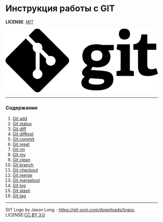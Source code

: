 # Инструкция работы с GIT



**LICENSE**: [MIT](./license.md)


![Logo](Git-Logo-Black.png)


---
### Содержание
1. [Git add](add.md)
2. [Git status](./status.md)
3. [Git diff](./diff.md)
4. [Git difftool](./difftool.md)
5. [Git commit](./commit.md)
6. [Git reset](./reset.md)
7. [Git rm](./rm.md)
8. [Git mv](./mv.md)
9. [Git clean](./clean.md)
10. [Git branch](./branch.md)
11. [Git checkout](./checkout.md)
12. [Git merge](./merge.md)
13. [Git mergetool](./mergetool.md)
14. [Git log](./log.md)
15. [Git stash](./stash.md)
16. [Git tag](./tag.md)


---


GIT Logo by Jason Long - https://git-scm.com/downloads/logos,
LICENSE:[CC BY 3.0](https://creativecommons.org/licenses/by/3.0/)